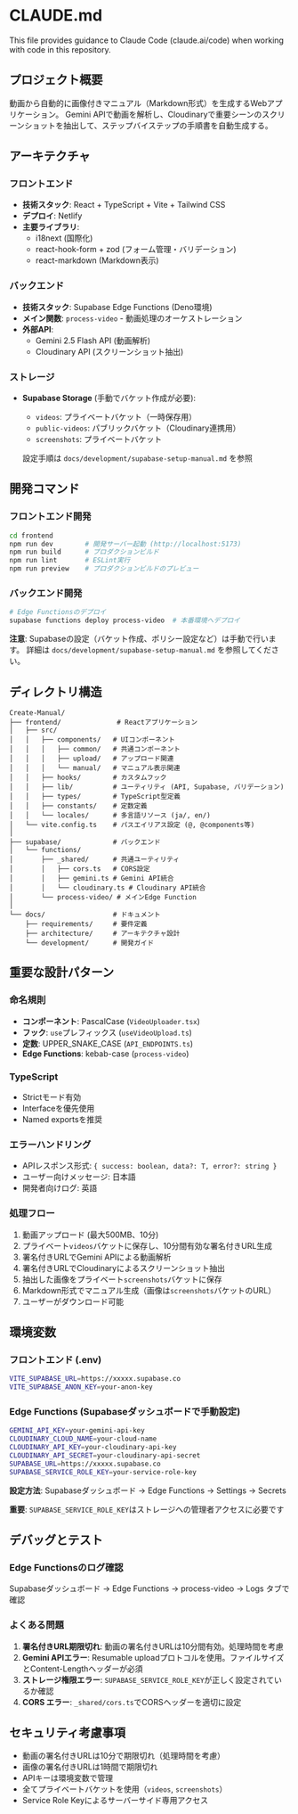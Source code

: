 # CLAUDE.md

This file provides guidance to Claude Code (claude.ai/code) when working with code in this repository.

## プロジェクト概要

動画から自動的に画像付きマニュアル（Markdown形式）を生成するWebアプリケーション。
Gemini APIで動画を解析し、Cloudinaryで重要シーンのスクリーンショットを抽出して、ステップバイステップの手順書を自動生成する。

## アーキテクチャ

### フロントエンド
- **技術スタック**: React + TypeScript + Vite + Tailwind CSS
- **デプロイ**: Netlify
- **主要ライブラリ**: 
  - i18next (国際化)
  - react-hook-form + zod (フォーム管理・バリデーション)
  - react-markdown (Markdown表示)

### バックエンド
- **技術スタック**: Supabase Edge Functions (Deno環境)
- **メイン関数**: `process-video` - 動画処理のオーケストレーション
- **外部API**:
  - Gemini 2.5 Flash API (動画解析)
  - Cloudinary API (スクリーンショット抽出)

### ストレージ
- **Supabase Storage** (手動でバケット作成が必要):
  - `videos`: プライベートバケット（一時保存用）
  - `public-videos`: パブリックバケット（Cloudinary連携用）
  - `screenshots`: プライベートバケット
  
  設定手順は `docs/development/supabase-setup-manual.md` を参照

## 開発コマンド

### フロントエンド開発
```bash
cd frontend
npm run dev        # 開発サーバー起動 (http://localhost:5173)
npm run build      # プロダクションビルド
npm run lint       # ESLint実行
npm run preview    # プロダクションビルドのプレビュー
```

### バックエンド開発
```bash
# Edge Functionsのデプロイ
supabase functions deploy process-video  # 本番環境へデプロイ
```

**注意**: Supabaseの設定（バケット作成、ポリシー設定など）は手動で行います。
詳細は `docs/development/supabase-setup-manual.md` を参照してください。

## ディレクトリ構造

```
Create-Manual/
├── frontend/              # Reactアプリケーション
│   ├── src/
│   │   ├── components/   # UIコンポーネント
│   │   │   ├── common/   # 共通コンポーネント
│   │   │   ├── upload/   # アップロード関連
│   │   │   └── manual/   # マニュアル表示関連
│   │   ├── hooks/        # カスタムフック
│   │   ├── lib/          # ユーティリティ (API, Supabase, バリデーション)
│   │   ├── types/        # TypeScript型定義
│   │   ├── constants/    # 定数定義
│   │   └── locales/      # 多言語リソース (ja/, en/)
│   └── vite.config.ts    # パスエイリアス設定 (@, @components等)
│
├── supabase/             # バックエンド
│   └── functions/
│       ├── _shared/      # 共通ユーティリティ
│       │   ├── cors.ts   # CORS設定
│       │   ├── gemini.ts # Gemini API統合
│       │   └── cloudinary.ts # Cloudinary API統合
│       └── process-video/ # メインEdge Function
│
└── docs/                 # ドキュメント
    ├── requirements/     # 要件定義
    ├── architecture/     # アーキテクチャ設計
    └── development/      # 開発ガイド
```

## 重要な設計パターン

### 命名規則
- **コンポーネント**: PascalCase (`VideoUploader.tsx`)
- **フック**: `use`プレフィックス (`useVideoUpload.ts`)
- **定数**: UPPER_SNAKE_CASE (`API_ENDPOINTS.ts`)
- **Edge Functions**: kebab-case (`process-video`)

### TypeScript
- Strictモード有効
- Interfaceを優先使用
- Named exportsを推奨

### エラーハンドリング
- APIレスポンス形式: `{ success: boolean, data?: T, error?: string }`
- ユーザー向けメッセージ: 日本語
- 開発者向けログ: 英語

### 処理フロー
1. 動画アップロード (最大500MB、10分)
2. プライベート`videos`バケットに保存し、10分間有効な署名付きURL生成
3. 署名付きURLでGemini APIによる動画解析
4. 署名付きURLでCloudinaryによるスクリーンショット抽出
5. 抽出した画像をプライベート`screenshots`バケットに保存
6. Markdown形式でマニュアル生成（画像は`screenshots`バケットのURL）
7. ユーザーがダウンロード可能

## 環境変数

### フロントエンド (.env)
```bash
VITE_SUPABASE_URL=https://xxxxx.supabase.co
VITE_SUPABASE_ANON_KEY=your-anon-key
```

### Edge Functions (Supabaseダッシュボードで手動設定)
```bash
GEMINI_API_KEY=your-gemini-api-key
CLOUDINARY_CLOUD_NAME=your-cloud-name
CLOUDINARY_API_KEY=your-cloudinary-api-key
CLOUDINARY_API_SECRET=your-cloudinary-api-secret
SUPABASE_URL=https://xxxxx.supabase.co
SUPABASE_SERVICE_ROLE_KEY=your-service-role-key
```

**設定方法**: Supabaseダッシュボード → Edge Functions → Settings → Secrets

**重要**: `SUPABASE_SERVICE_ROLE_KEY`はストレージへの管理者アクセスに必要です

## デバッグとテスト

### Edge Functionsのログ確認
Supabaseダッシュボード → Edge Functions → process-video → Logs タブで確認

### よくある問題
1. **署名付きURL期限切れ**: 動画の署名付きURLは10分間有効。処理時間を考慮
2. **Gemini APIエラー**: Resumable uploadプロトコルを使用。ファイルサイズとContent-Lengthヘッダーが必須
3. **ストレージ権限エラー**: `SUPABASE_SERVICE_ROLE_KEY`が正しく設定されているか確認
4. **CORS エラー**: `_shared/cors.ts`でCORSヘッダーを適切に設定

## セキュリティ考慮事項
- 動画の署名付きURLは10分で期限切れ（処理時間を考慮）
- 画像の署名付きURLは1時間で期限切れ
- APIキーは環境変数で管理
- 全てプライベートバケットを使用（`videos`, `screenshots`）
- Service Role Keyによるサーバーサイド専用アクセス